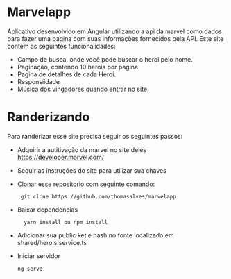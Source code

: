# Marvelapp

Aplicativo desenvolvido em Angular utilizando a api da marvel como dados para fazer uma pagina com suas informações fornecidos pela API. Este site contém as seguintes funcionalidades:

  - Campo de busca, onde você pode buscar o heroi pelo nome.
  - Paginação, contendo 10 herois por pagina
  - Pagina de detalhes de cada Heroi.
  - Responsiidade
  - Música  dos vingadores quando entrar no site.

# Randerizando

Para randerizar esse site precisa seguir os seguintes passos:

- Adquirir a autitivação da marvel no site deles https://developer.marvel.com/
- Seguir as instruções do site para utilizar sua chaves
- Clonar esse repositorio com seguinte comando:
   
       git clone https://github.com/thomasalves/marvelapp
  
- Baixar dependencias

        yarn install ou npm install
- Adicionar sua public ket e hash no fonte localizado em shared/herois.service.ts
- Iniciar servidor

      ng serve
